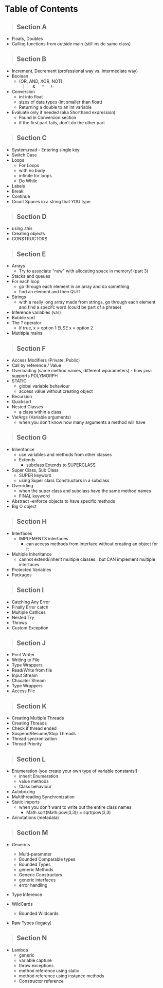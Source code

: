 <h1> Table of Contents </h1>


> ## **Section A**
- Floats, Doubles  
- Calling functions from outside main (still inside same class)  




> ## **Section B**
- Increment, Decrement  (professional way vs. intermediate way)  
- Boolean   
	- (OR, AND, XOR, NOT)  
   &ensp; | &ensp;&ensp;&ensp; & &ensp;&ensp; ^ &ensp;&ensp;   !=  
- Conversion 
	- int into float  
	- sizes of data types (int smaller than float)  
	- Returning a double to an int variable    
- Evaluate only if needed (aka Shorthand expression)
 	- Found in Conversion section  
	- if the first part fails, don't do the other part  

> ## **Section C**
- System.read - Entering single key
- Switch Case  
- Loops  
	- For Loops
	- with no body
	- infinite for loops
	- Do While    
- Labels  
- Break  
- Continue  
- Count Spaces in a string that YOU type 



> ## **Section D** 
- using .this  
- Creating objects  
- CONSTRUCTORS


> ## **Section E**
- Arrays  
	- Try to associate "new" with allocating space in memory! (part 3)     
- Stacks and queues  
- For each loop  
	- go through each element in an array and do something
	- find an element and then QUIT
- Strings  
	- with a really long array made from strings, go through each element and find a specifc word (could be part of a phrase)
- Inference variables (var)  
- Bubble sort  
- The ? operator 
	- if true, x = option 1 ELSE x = option 2
- Mutltiple mains  


> ## **Section F**  
- Access Modifiers (Private, Public)
- Call by reference / Value
- Overloading (same method names, different wparameters) -  how java supports POLYMORPH
- STATIC 
	- global variable behaviour
	- access value without creating object
- Recursion
- Quicksort
- Nested Classes
	- a class within a class
- VarArgs (Variable arguments)
	- when you don't know how many arguments a method will have


> ## **Section G**   
- Inheritance 
	- use variables and methods from other classes
	- Extends	
		- subclass Extends to SUPERCLASS		
- Super Class, Sub Class 
	- SUPER keyword
	- using Super class Constructors in a subclass
- Overriding 
	- when the super class and subclass have the same method names
	- FINAL keyword
- Abstract
	-enforce objects to have specific methods
- Big O object


> ## **Section H**   
- Interfaces
	- IMPLEMENTS interfaces
		- can access methods from interface without creating an object for it
- Multiple Inheritance
	- cannot extend/inherit multiple classes , but CAN implement multiple interfaces
- Protected Variables
- Packages


> ## **Section I**  
- Catching Any Error
- Finally Error catch
- Multiple Cathces
- Nested Try
- Throws
- Custom Exception


> ## **Section J**   
- Print Writer 
- Writing to File
- Type Wrappers
- Read/Write from file
- Input Stream
- Chacater Stream
- Type Wrappers
- Access File

> ## **Section K**   
- Creating Multiple Threads
- Creating Threads
- Check if thread ended
- Suspend/Resume/Stop Threads
- Thread syncronization
- Thread Priority

> ## **Section L**  
- Enumeration (you create your own type of variable constants!)
 	- inherit Enumeration
 	- value methods
 	- Class behaviour
- Autoboxing
- Multithreading Synchronization
- Static imports 
	- when you don't want to write out the entire class names
		- Math.sqrt(Math.pow(3,3)) = sqrt(pow(3,3)
- Annotations (metadata)




> ## **Section M**  
- Generics

	- Multi-parameter
	- Bounded Comparable types
	- Bounded Types
	- generic Methods
	- Generic Constructors
	- generic interfaces
	- error handling
- Type Inference

- WildCards
	- Bounded Wildcards
- Raw Types (legacy) 





> ## **Section N**    
- Lambda
	- generic
	- variable capture
	- throw exceptions
	- method reference using static
	- method reference using instance methods
	- Constructor reference
